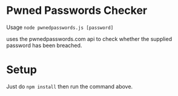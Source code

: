 # Pwned Passwords Checker

Usage `node pwnedpasswords.js [password]`

uses the pwnedpasswords.com api to check whether the supplied password has been breached.


# Setup
Just do `npm install` then run the command above.
